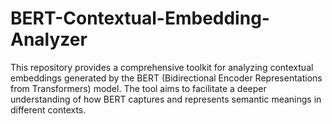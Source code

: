 # BERT-Contextual-Embedding-Analyzer
This repository provides a comprehensive toolkit for analyzing contextual embeddings generated by the BERT (Bidirectional Encoder Representations from Transformers) model. The tool aims to facilitate a deeper understanding of how BERT captures and represents semantic meanings in different contexts.
